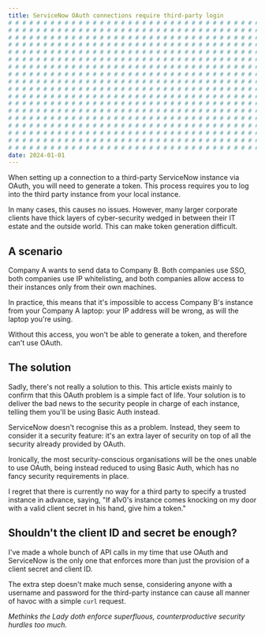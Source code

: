 ```yaml
---
title: ServiceNow OAuth connections require third-party login
# # # # # # # # # # # # # # # # # # # # # # # # # # # # # # # # # # # # # # # #
# # # # # # # # # # # # # # # # # # # # # # # # # # # # # # # # # # # # # # # #
# # # # # # # # # # # # # # # # # # # # # # # # # # # # # # # # # # # # # # # #
# # # # # # # # # # # # # # # # # # # # # # # # # # # # # # # # # # # # # # # #
# # # # # # # # # # # # # # # # # # # # # # # # # # # # # # # # # # # # # # # #
# # # # # # # # # # # # # # # # # # # # # # # # # # # # # # # # # # # # # # # #
# # # # # # # # # # # # # # # # # # # # # # # # # # # # # # # # # # # # # # # #
# # # # # # # # # # # # # # # # # # # # # # # # # # # # # # # # # # # # # # # #
# # # # # # # # # # # # # # # # # # # # # # # # # # # # # # # # # # # # # # # #
# # # # # # # # # # # # # # # # # # # # # # # # # # # # # # # # # # # # # # # #
# # # # # # # # # # # # # # # # # # # # # # # # # # # # # # # # # # # # # # # #
# # # # # # # # # # # # # # # # # # # # # # # # # # # # # # # # # # # # # # # #
# # # # # # # # # # # # # # # # # # # # # # # # # # # # # # # # # # # # # # # #
# # # # # # # # # # # # # # # # # # # # # # # # # # # # # # # # # # # # # # # #
# # # # # # # # # # # # # # # # # # # # # # # # # # # # # # # # # # # # # # # #
# # # # # # # # # # # # # # # # # # # # # # # # # # # # # # # # # # # # # # # #
# # # # # # # # # # # # # # # # # # # # # # # # # # # # # # # # # # # # # # # #
# # # # # # # # # # # # # # # # # # # # # # # # # # # # # # # # # # # # # # # #
date: 2024-01-01
---
```


When setting up a connection to a third-party ServiceNow instance via OAuth, you will need to generate a token. This process requires you to log into the third party instance from your local instance.

In many cases, this causes no issues. However, many larger corporate clients have thick layers of cyber-security wedged in between their IT estate and the outside world. This can make token generation difficult.

## A scenario

Company A wants to send data to Company B. Both companies use SSO, both companies use IP whitelisting, and both companies allow access to their instances only from their own machines.

In practice, this means that it's impossible to access Company B's instance from your Company A laptop: your IP address will be wrong, as will the laptop you're using.

Without this access, you won't be able to generate a token, and therefore can't use OAuth.

## The solution

Sadly, there's not really a solution to this. This article exists mainly to confirm that this OAuth problem is a simple fact of life. Your solution is to deliver the bad news to the security people in charge of each instance, telling them you'll be using Basic Auth instead.

ServiceNow doesn't recognise this as a problem. Instead, they seem to consider it a security feature: it's an extra layer of security on top of all the security already provided by OAuth.

Ironically, the most security-conscious organisations will be the ones unable to use OAuth, being instead reduced to using Basic Auth, which has no fancy security requirements in place.

I regret that there is currently no way for a third party to specify a trusted instance in advance, saying, "If a1v0's instance comes knocking on my door with a valid client secret in his hand, give him a token."

## Shouldn't the client ID and secret be enough?

I've made a whole bunch of API calls in my time that use OAuth and ServiceNow is the only one that enforces more than just the provision of a client secret and client ID.

The extra step doesn't make much sense, considering anyone with a username and password for the third-party instance can cause all manner of havoc with a simple `curl` request.

_Methinks the Lady doth enforce superfluous, counterproductive security hurdles too much._
